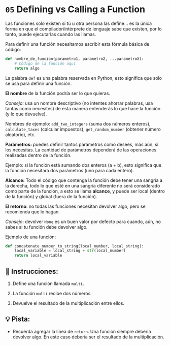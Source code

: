 # `05` Defining vs Calling a Function

Las funciones solo existen si tú u otra persona las define... es la única forma en que el compilador/intérprete de lenguaje sabe que existen, por lo tanto, puede ejecutarlas cuando las llamas.

Para definir una función necesitamos escribir esta fórmula básica de código:

```python
def nombre_de_funcion(parametro1, parametro2, ...parametroX):
    # Código de la función aquí
    return algo
```

La palabra `def` es una palabra reservada en Python, esto significa que solo se usa para definir una función.

**El nombre** de la función podría ser lo que quieras.

*Consejo:* usa un nombre descriptivo (no intentes ahorrar palabras, usa tantas como necesites) de esta manera entenderás lo que hace la función (y lo que devuelve).

Nombres de ejemplo: `add_two_integers` (suma dos números enteros), `calculate_taxes` (calcular impuestos), `get_random_number` (obtener número aleatorio), etc.

**Parámetros:** puedes definir tantos parámetros como desees, más aún, si los necesitas. La cantidad de parámetros dependerá de las operaciones realizadas dentro de la función. 

Ejemplo: si la función está sumando dos enteros (a + b), esto significa que la función necesitará dos parámetros (uno para cada entero).

**Alcance:** Todo el código que contenga la función debe tener una sangría a la derecha, todo lo que esté en una sangría diferente no será considerado como parte de la función, a esto se llama **alcance**, y puede ser local (dentro de la función) y global (fuera de la función).

**El retorno**: no todas las funciones necesitan devolver algo, pero se recomienda que lo hagan.

*Consejo*: devolver `None` es un buen valor por defecto para cuando, aún, no sabes si tu función debe devolver algo.

Ejemplo de una función:

```python
def concatenate_number_to_string(local_number, local_string):
    local_variable = local_string + str(local_number)
    return local_variable
```


## 📝 Instrucciones:

1. Define una función llamada `multi`.

2. La función `multi` recibe dos números.

3. Devuelve el resultado de la multiplicación entre ellos.

## 💡 Pista:

+ Recuerda agregar la línea de `return`. Una función siempre debería devolver algo. En este caso debería ser el resultado de la multiplicación.
